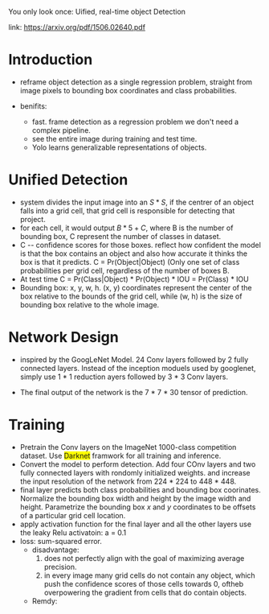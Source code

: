 You only look once: Uified, real-time object Detection

link: https://arxiv.org/pdf/1506.02640.pdf

# Introduction

* reframe object detection as a single regression problem, straight from image pixels to bounding box coordinates and class probabilities.

* benifits: 
  * fast. frame detection as a regression problem we don't need a complex pipeline.
  * see the entire image during training and test time.
  * Yolo learns generalizable representations of objects.

# Unified Detection

* system divides the input image into an $S * S$, if the centrer of an object falls into a grid cell, that grid cell is responsible for detecting that project.
* for each cell, it would output $B * 5 + C$, where B is the number of bounding box, C represent the number of classes in dataset.
* C -- confidence scores for those boxes. reflect how confident the model is that the box contains an object and also how accurate it thinks the box is that it predicts. C = Pr(Object|Object) (Only one set of class probabilities per grid cell, regardless of the number of boxes B.
* At test time C = Pr(Class|Object) * Pr(Object) * IOU = Pr(Class) * IOU
* Bounding box: x, y, w, h. (x, y) coordinates represent the center of the box relative to the bounds of the grid cell, while (w, h) is the size of bounding box relative to the whole image.

# Network Design

* inspired by the GoogLeNet Model. 24 Conv layers followed by 2 fully connected layers. Instead of the inception moduels used by googlenet, simply use 1 * 1 reduction ayers followed by 3 * 3 Conv layers.

* The final output of the network is the 7 * 7 * 30 tensor of prediction.

# Training

* Pretrain the Conv layers on the ImageNet 1000-class competition dataset. Use <span style="background-color: #FFFF00">Darknet</span> framwork for all training and inference.
* Convert the model to perform detection. Add four COnv layers and two fully connected layers with rondomly initialized weights. and increase the input resolution of the network from 224 * 224 to 448 * 448.
* final layer predicts both class probabilities and bounding box coorinates. Normalize the bounding box width and height by the image width and height. Parametrize the bounding box *x* and *y* coordinates to be offsets of a particular grid cell location.
* apply activation function for the final layer and all the other layers use the leaky Relu activatoin: a = 0.1
* loss: sum-squared error. 
  * disadvantage: </br>
    1. does not perfectly align with the goal of maximizing average precision. </br>
    2. in every image many grid cells do not contain any object, which push the confidence scores of those cells towards 0, oftheb overpowering the gradient from cells that do contain objects.
  * Remdy:
